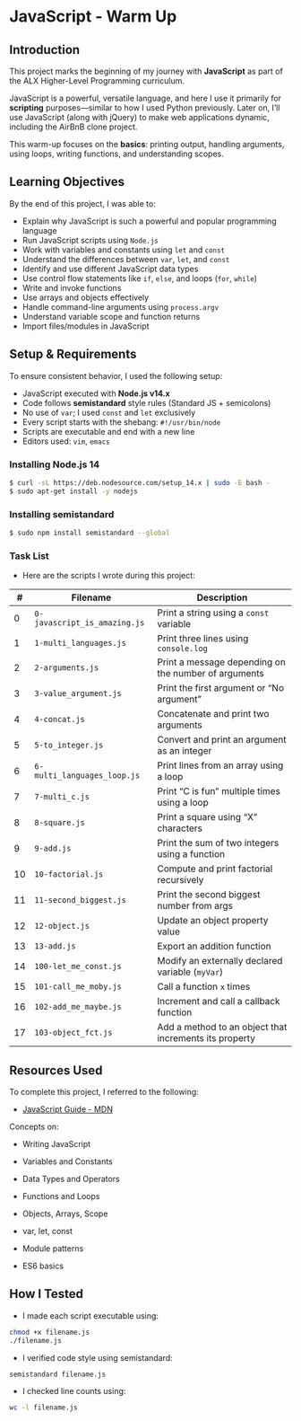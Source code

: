 # JavaScript - Warm Up


## Introduction

This project marks the beginning of my journey with **JavaScript** as part of the ALX Higher-Level Programming curriculum.

JavaScript is a powerful, versatile language, and here I use it primarily for **scripting** purposes—similar to how I used Python previously. Later on, I’ll use JavaScript (along with jQuery) to make web applications dynamic, including the AirBnB clone project.

This warm-up focuses on the **basics**: printing output, handling arguments, using loops, writing functions, and understanding scopes.

## Learning Objectives

By the end of this project, I was able to:

- Explain why JavaScript is such a powerful and popular programming language
- Run JavaScript scripts using `Node.js`
- Work with variables and constants using `let` and `const`
- Understand the differences between `var`, `let`, and `const`
- Identify and use different JavaScript data types
- Use control flow statements like `if`, `else`, and loops (`for`, `while`)
- Write and invoke functions
- Use arrays and objects effectively
- Handle command-line arguments using `process.argv`
- Understand variable scope and function returns
- Import files/modules in JavaScript

## Setup & Requirements

To ensure consistent behavior, I used the following setup:

- JavaScript executed with **Node.js v14.x**
- Code follows **semistandard** style rules (Standard JS + semicolons)
- No use of `var`; I used `const` and `let` exclusively
- Every script starts with the shebang: `#!/usr/bin/node`
- Scripts are executable and end with a new line
- Editors used: `vim`, `emacs`

### Installing Node.js 14

```bash
$ curl -sL https://deb.nodesource.com/setup_14.x | sudo -E bash -
$ sudo apt-get install -y nodejs
```

### Installing semistandard

```bash
$ sudo npm install semistandard --global
```

### Task List

- Here are the scripts I wrote during this project:

| **#**  | **Filename**                     | **Description**                                               |
|--------|-----------------------------------|---------------------------------------------------------------|
| 0      | `0-javascript_is_amazing.js`      | Print a string using a `const` variable                        |
| 1      | `1-multi_languages.js`            | Print three lines using `console.log`                          |
| 2      | `2-arguments.js`                  | Print a message depending on the number of arguments           |
| 3      | `3-value_argument.js`             | Print the first argument or “No argument”                      |
| 4      | `4-concat.js`                     | Concatenate and print two arguments                            |
| 5      | `5-to_integer.js`                 | Convert and print an argument as an integer                    |
| 6      | `6-multi_languages_loop.js`       | Print lines from an array using a loop                         |
| 7      | `7-multi_c.js`                    | Print “C is fun” multiple times using a loop                   |
| 8      | `8-square.js`                     | Print a square using “X” characters                           |
| 9      | `9-add.js`                        | Print the sum of two integers using a function                 |
| 10     | `10-factorial.js`                 | Compute and print factorial recursively                        |
| 11     | `11-second_biggest.js`            | Print the second biggest number from args                      |
| 12     | `12-object.js`                    | Update an object property value                               |
| 13     | `13-add.js`                       | Export an addition function                                   |
| 14     | `100-let_me_const.js`             | Modify an externally declared variable (`myVar`)               |
| 15     | `101-call_me_moby.js`             | Call a function `x` times                                     |
| 16     | `102-add_me_maybe.js`             | Increment and call a callback function                        |
| 17     | `103-object_fct.js`               | Add a method to an object that increments its property        |


## Resources Used

To complete this project, I referred to the following:

- [JavaScript Guide - MDN](https://developer.mozilla.org/en-US/docs/Web/JavaScript)

Concepts on:

- Writing JavaScript

- Variables and Constants

- Data Types and Operators

- Functions and Loops

- Objects, Arrays, Scope

- var, let, const

- Module patterns

- ES6 basics


## How I Tested

- I made each script executable using:
```bash
chmod +x filename.js
./filename.js
```

- I verified code style using semistandard:
```bash
semistandard filename.js
```

- I checked line counts using:
```bash
wc -l filename.js
```
